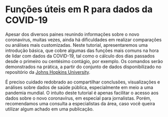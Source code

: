 # Funções úteis em R para dados da COVID-19

Apesar dos diversos paines reunindo informações sobre o novo coronavírus, muitas vezes, ainda há dificuldades em realizar comparações ou análises mais customizadas. Neste tutorial, apresentaremos uma introdução básica, que cobre algumas das funções mais comuns na hora de lidar com dados da COVID-19, tal como o cálculo dos dias passados desde o primeiro ou centésimo contágio, por exemplo. Os comandos serão demonstrados na prática, a partir do conjunto de dados disponibilizado no repositório da [Johns Hopkins University](https://github.com/CSSEGISandData/COVID-19).

É preciso cuidado redobrado ao compartilhar conclusões, visualizações e análises sobre dados de saúde pública, especialmente em meio a uma pandemia mundial. O intuito deste tutorial é apenas facilitar o acesso aos dados sobre o novo coronavírus, em especial para jornalistas. Porém, recomendamos uma consulta a especialistas da área, caso você queira utilizar algum achado em uma publicação. 